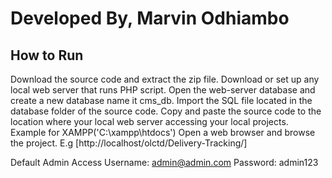 # Developed By, Marvin Odhiambo

## How to Run

Download the source code and extract the zip file.
Download or set up any local web server that runs PHP script.
Open the web-server database and create a new database name it cms_db.
Import the SQL file located in the database folder of the source code.
Copy and paste the source code to the location where your local web server accessing your local projects. Example for XAMPP('C:\xampp\htdocs')
Open a web browser and browse the project. E.g [http://localhost/olctd/Delivery-Tracking/]

​​​​​​​Default Admin Access
Username: admin@admin.com
Password: admin123